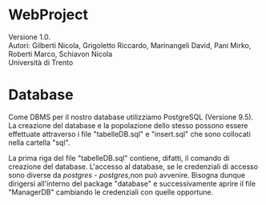 # WebProject
Versione 1.0. <br />
Autori: Gilberti Nicola, Grigoletto Riccardo, Marinangeli David, Pani Mirko, Roberti Marco, Schiavon Nicola <br />
Università di Trento <br />


# Database
Come DBMS per il nostro database utilizziamo PostgreSQL (Versione 9.5). La creazione del database e la popolazione dello stesso possono essere effettuate attraverso i file "tabelleDB.sql" e "insert.sql" che sono collocati nella cartella "sql".

La prima riga del file "tabelleDB.sql" contiene, difatti, il comando di creazione del database. L'accesso al database, se le credenziali di accesso sono diverse da <i>postgres</i> - <i>postgres</i>,non può avvenire. Bisogna dunque dirigersi all'interno del package "database" e successivamente aprire il file "ManagerDB" cambiando le credenziali con quelle opportune.